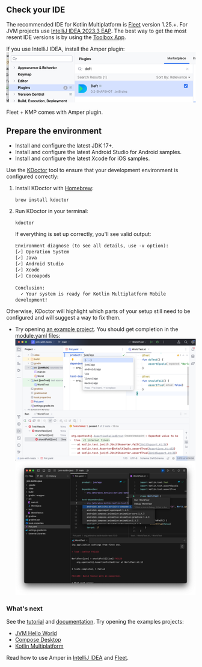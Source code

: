## Check your IDE
 
The recommended IDE for Kotlin Multiplatform is [Fleet](https://www.jetbrains.com/fleet/) version 1.25.+. For JVM projects use [IntelliJ IDEA 2023.3 EAP](https://www.jetbrains.com/idea/nextversion/).
The best way to get the most resent IDE versions is by using the [Toolbox App](https://www.jetbrains.com/lp/toolbox/).

If you use IntelliJ IDEA, install the Amper plugin: ![](images/plugin.png)

Fleet + KMP comes with Amper plugin.

## Prepare the environment
- Install and configure the latest JDK 17+. 
- Install and configure the latest Android Studio for Android samples.
- Install and configure the latest Xcode for iOS samples.

Use the [KDoctor](https://github.com/Kotlin/kdoctor) tool to ensure that your development environment is configured correctly:

1. Install KDoctor with [Homebrew](https://brew.sh/):

    ```text
    brew install kdoctor
    ```

2. Run KDoctor in your terminal:

    ```text
    kdoctor
    ```

   If everything is set up correctly, you'll see valid output:

   ```text
   Environment diagnose (to see all details, use -v option):
   [✓] Operation System
   [✓] Java
   [✓] Android Studio
   [✓] Xcode
   [✓] Cocoapods
   
   Conclusion:
     ✓ Your system is ready for Kotlin Multiplatform Mobile development!
   ```

Otherwise, KDoctor will highlight which parts of your setup still need to be configured and will suggest a way to fix
them.


- Try opening [an example project](../examples/jvm-kotlin+java). 
  You should get completion in the module.yaml files:
  ![](images/ij-idea.png)
  ![](images/fleet.png)

### What's next
See the [tutorial](Tutorial.md) and [documentation](Documentation.md). Try opening the examples projects:
  - [JVM Hello World](../examples/jvm-kotlin+java)
  - [Compose Desktop](../examples/compose-desktop)
  - [Kotlin Multiplatform](../examples/multiplatform)

Read how to use Amper in [IntelliJ IDEA](../README.md#using-amper-in-intellij-idea) and [Fleet](../README.md#using-amper-in-fleet).